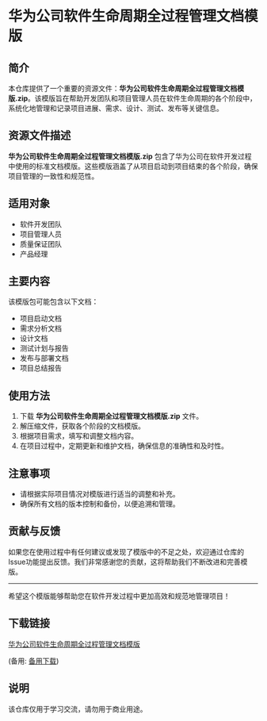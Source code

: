 # 华为公司软件生命周期全过程管理文档模版

## 简介

本仓库提供了一个重要的资源文件：**华为公司软件生命周期全过程管理文档模版.zip**。该模版旨在帮助开发团队和项目管理人员在软件生命周期的各个阶段中，系统化地管理和记录项目进展、需求、设计、测试、发布等关键信息。

## 资源文件描述

**华为公司软件生命周期全过程管理文档模版.zip** 包含了华为公司在软件开发过程中使用的标准文档模版。这些模版涵盖了从项目启动到项目结束的各个阶段，确保项目管理的一致性和规范性。

## 适用对象

- 软件开发团队
- 项目管理人员
- 质量保证团队
- 产品经理

## 主要内容

该模版包可能包含以下文档：

- 项目启动文档
- 需求分析文档
- 设计文档
- 测试计划与报告
- 发布与部署文档
- 项目总结报告

## 使用方法

1. 下载 **华为公司软件生命周期全过程管理文档模版.zip** 文件。
2. 解压缩文件，获取各个阶段的文档模版。
3. 根据项目需求，填写和调整文档内容。
4. 在项目过程中，定期更新和维护文档，确保信息的准确性和及时性。

## 注意事项

- 请根据实际项目情况对模版进行适当的调整和补充。
- 确保所有文档的版本控制和备份，以便追溯和管理。

## 贡献与反馈

如果您在使用过程中有任何建议或发现了模版中的不足之处，欢迎通过仓库的Issue功能提出反馈。我们非常感谢您的贡献，这将帮助我们不断改进和完善模版。

---

希望这个模版能够帮助您在软件开发过程中更加高效和规范地管理项目！

## 下载链接
[华为公司软件生命周期全过程管理文档模版](https://pan.quark.cn/s/af4444d314c0) 

(备用: [备用下载](https://pan.baidu.com/s/1JaL8gvxE0J1sQ6P_-TE8vQ?pwd=1234))

## 说明

该仓库仅用于学习交流，请勿用于商业用途。
